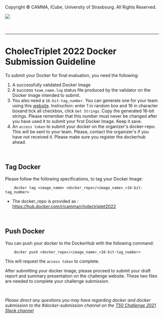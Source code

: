 Copyright &copy; CAMMA, ICube, University of Strasbourg. All Rights Reserved.

<div>
<a href="https://cholectriplet2021.grand-challenge.org/">
<img src="https://rumc-gcorg-p-public.s3.amazonaws.com/b/649/banner2022.x10.jpeg" align="left"/>
</a>
<br>

</div>

<br />
<br>

----------------------------------------------
CholecTriplet 2022 Docker Submission Guideline
==============================================

To submit your Docker for final evaluation, you need the following:
1. A successfully validated Docker Image
2. A success `team_name.log` status file produced by the validator on the Docker Image intended to submit.
3. You also need a `16-bit-tag_number`. You can generate one for your team using this [website](https://random.org/strings/). Instruction: enter 1 in random box and 16 in character boxand tick all checkbox, click `Get Strings`. Copy the generated 16-bit strings. Please remember that this number must never be changed after you have used it to submit your first Docker Image. Keep it save.
4. An `access token` to submit your docker on the organizer's docker-repo. This will be sent to your team. Please, contact the organizer's if you have not received it. Please make sure you register the dockerhub ahead.

<br>


## Tag Docker
Please follow the following specifications, to tag your Docker Image:

```
    docker tag <image_name> <docker_repo>/<image_name>_<16-bit-tag_number>
``` 
- The docker_repo is provided as : https://hub.docker.com/r/camma/cholectriplet2022

<br>


## Push Docker
You can push your docker to the DockerHub with the following command:
```
    docker push <docker_repo>/<image_name>_<16-bit-tag_number>

```
This will request the `access token` to complete.

After submitting your docker image, please proceed to submit your draft report and summary presentation on the challenge website.
These two files are needed to complete your challenge submission.

<br>



*Please direct any questions you may have regarding docker and docker submission to the #docker-submission channel on the [T50 Challenge 2021 Slack channel](https://join.slack.com/t/t50challenge2022/shared_invite/zt-1a1ilne29-kuNl58zarZgRLZs_vXyigg)*





